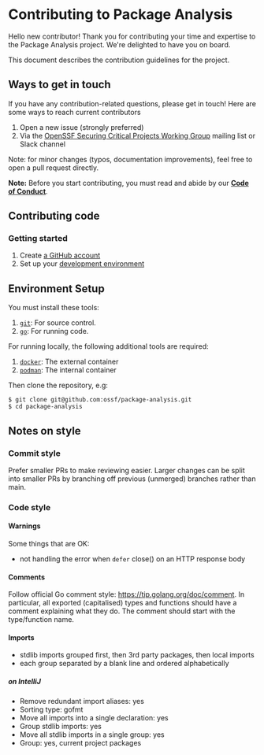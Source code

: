# Contributing to Package Analysis

Hello new contributor! Thank you for contributing your time and expertise to the Package Analysis project.
We're delighted to have you on board.

This document describes the contribution guidelines for the project.

## Ways to get in touch

If you have any contribution-related questions, please get in touch! Here are some ways to reach current contributors
1. Open a new issue (strongly preferred)
1. Via the [OpenSSF Securing Critical Projects Working Group](https://github.com/ossf/wg-securing-critical-projects) mailing list or Slack channel

Note: for minor changes (typos, documentation improvements), feel free to open a pull request directly.

**Note:** Before you start contributing, you must read and abide by our
**[Code of Conduct](./CODE_OF_CONDUCT.md)**.

## Contributing code

### Getting started

1.  Create [a GitHub account](https://github.com/join)
1.  Set up your [development environment](#environment-setup)

## Environment Setup

You must install these tools:

1.  [`git`](https://help.github.com/articles/set-up-git/): For source control.
1.  [`go`](https://go.dev/dl/): For running code.

For running locally, the following additional tools are required:

1.  [`docker`](https://www.docker.com/get-started/): The external container
1.  [`podman`](https://podman.io/getting-started/): The internal container

Then clone the repository, e.g:

```shell
$ git clone git@github.com:ossf/package-analysis.git
$ cd package-analysis
```

## Notes on style

### Commit style

Prefer smaller PRs to make reviewing easier. Larger changes can be split into smaller PRs by branching off previous (unmerged) branches rather than main.

### Code style

#### Warnings

Some things that are OK:

- not handling the error when `defer` close() on an HTTP response body

#### Comments

Follow official Go comment style: https://tip.golang.org/doc/comment.
In particular, all exported (capitalised) types and functions should have a comment explaining what they do.
The comment should start with the type/function name.

#### Imports

- stdlib imports grouped first, then 3rd party packages, then local imports
- each group separated by a blank line and ordered alphabetically

##### on IntelliJ

- Remove redundant import aliases: yes
- Sorting type: gofmt
- Move all imports into a single declaration: yes
- Group stdlib imports: yes
- Move all stdlib imports in a single group: yes
- Group: yes, current project packages

